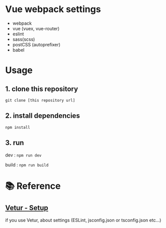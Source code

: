 # Vue webpack settings

- webpack
- vue (vuex, vue-router)
- eslint
- sass(scss)
- postCSS (autoprefixer)
- babel

# Usage

## 1. clone this repository

`git clone [this repository url]`

## 2. install dependencies

`npm install`

## 3. run

dev : `npm run dev`

build : `npm run build`

# 📚 Reference

## [Vetur - Setup](https://vuejs.github.io/vetur/guide/setup.html#extensions)

if you use Vetur, about settings (ESLint, jsconfig.json or tsconfig.json etc...)
